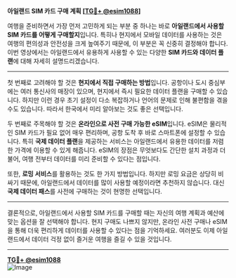 **아일랜드 SIM 카드 구매 계획 [[TG💪+ @esim1088](https://t.me/s/esim1088)]**

여행을 준비하면서 가장 먼저 고민하게 되는 부분 중 하나는 바로 **아일랜드에서 사용할 SIM 카드를 어떻게 구매할지**입니다. 특히나 현지에서 모바일 데이터를 사용하는 것은 여행의 편의성과 안전성을 크게 높여주기 때문에, 이 부분은 꼭 신중히 결정해야 합니다. 이번 영상에서는 아일랜드에서 유용하게 사용할 수 있는 다양한 **SIM 카드와 데이터 플랜**에 대해 자세히 설명드리겠습니다.

---

첫 번째로 고려해야 할 것은 **현지에서 직접 구매하는 방법**입니다. 공항이나 도시 중심부에는 여러 통신사의 매장이 있으며, 현지에서 즉시 필요한 데이터 플랜을 구매할 수 있습니다. 하지만 이런 경우 초기 설정이 다소 복잡하거나 언어의 문제로 인해 불편함을 겪을 수도 있습니다. 따라서 한국에서 미리 알아보는 것도 좋은 선택입니다.

두 번째로 주목해야 할 것은 **온라인으로 사전 구매 가능한 eSIM**입니다. eSIM은 물리적인 SIM 카드가 필요 없어 매우 편리하며, 공항 도착 후 바로 스마트폰에 설정할 수 있습니다. 특히 **국제 데이터 플랜**을 제공하는 서비스는 아일랜드에서 유용한 데이터를 저렴한 가격에 이용할 수 있게 해줍니다. eSIM의 장점은 무엇보다도 간단한 설치 과정과 더불어, 여행 전부터 데이터를 미리 준비할 수 있다는 점입니다.

또한, **로밍 서비스**를 활용하는 것도 한 가지 방법입니다. 하지만 로밍 요금은 상당히 비싸기 때문에, 아일랜드에서 데이터를 많이 사용할 예정이라면 추천하지 않습니다. 대신 **국제 데이터 패스**를 사전에 구매하는 것이 현명한 선택입니다.

---

결론적으로, 아일랜드에서 사용할 SIM 카드를 구매할 때는 자신의 여행 계획과 예산에 맞는 옵션을 잘 선택해야 합니다. 현지 구매도 나쁘지 않지만, 온라인 사전 구매나 eSIM을 통해 더욱 편리하게 데이터를 사용할 수 있다는 점을 기억하세요. 여러분도 이제 아일랜드에서 데이터 걱정 없이 즐거운 여행을 즐길 수 있을 것입니다.

---

**[TG💪+ @esim1088](https://t.me/s/esim1088)**  
![Image](https://i.postimg.cc/Y0z9fWf4/image.png)